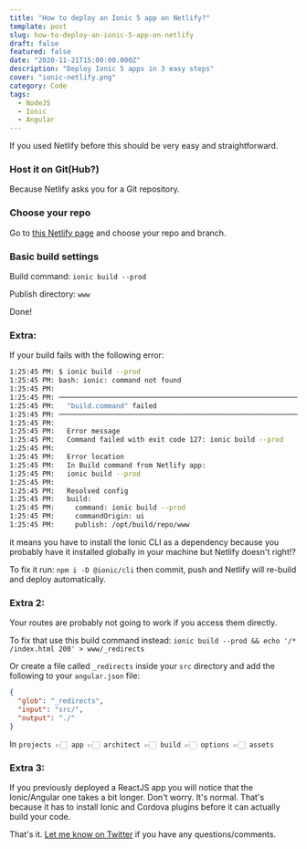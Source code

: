```yaml
---
title: "How to deploy an Ionic 5 app on Netlify?"
template: post
slug: how-to-deploy-an-ionic-5-app-on-netlify
draft: false
featured: false
date: "2020-11-21T15:00:00.000Z"
description: "Deploy Ionic 5 apps in 3 easy steps"
cover: "ionic-netlify.png"
category: Code
tags:
  - NodeJS
  - Ionic
  - Angular
---
```


If you used Netlify before this should be very easy and straightforward.

### Host it on Git(Hub?)

Because Netlify asks you for a Git repository.

### Choose your repo

Go to [this Netlify page](https://app.netlify.com/start) and choose your repo and branch.

### Basic build settings

Build command: `ionic build --prod `

Publish directory: `www`

Done!

### Extra:

If your build fails with the following error:

```bash
1:25:45 PM: $ ionic build --prod
1:25:45 PM: bash: ionic: command not found
1:25:45 PM: ​
1:25:45 PM: ────────────────────────────────────────────────────────────────
1:25:45 PM:   "build.command" failed
1:25:45 PM: ────────────────────────────────────────────────────────────────
1:25:45 PM: ​
1:25:45 PM:   Error message
1:25:45 PM:   Command failed with exit code 127: ionic build --prod
1:25:45 PM: ​
1:25:45 PM:   Error location
1:25:45 PM:   In Build command from Netlify app:
1:25:45 PM:   ionic build --prod
1:25:45 PM: ​
1:25:45 PM:   Resolved config
1:25:45 PM:   build:
1:25:45 PM:     command: ionic build --prod
1:25:45 PM:     commandOrigin: ui
1:25:45 PM:     publish: /opt/build/repo/www
```

it means you have to install the Ionic CLI as a dependency because you probably have it installed globally in your machine but Netlify doesn't right!?

To fix it run: `npm i -D @ionic/cli` then commit, push and Netlify will re-build and deploy automatically.

### Extra 2:

Your routes are probably not going to work if you access them directly.

To fix that use this build command instead: `ionic build --prod && echo '/* /index.html 200' > www/_redirects`

Or create a file called `_redirects` inside your `src` directory and add the following to your `angular.json` file:

```json
{
  "glob": "_redirects",
  "input": "src/",
  "output": "./"
}
```

In `projects 👉🏻 app 👉🏻 architect 👉🏻 build 👉🏻 options 👉🏻 assets`

### Extra 3:

If you previously deployed a ReactJS app you will notice that the Ionic/Angular one takes a bit longer. Don't worry. It's normal. That's because it has to install Ionic and Cordova plugins before it can actually build your code.

That's it. [Let me know on Twitter](https://twitter.com/rodrigograca31) if you have any questions/comments.
